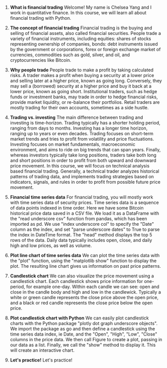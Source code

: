 1. **What is financial trading**
Welcome! My name is Chelsea Yang and I work in quantitative finance. In this course, we will learn all about financial trading with Python.

2. **The concept of financial trading**
Financial trading is the buying and selling of financial assets, also called financial securities. People trade a variety of financial instruments, including equities: shares of stocks representing ownership of companies, bonds: debt instruments issued by the government or corporations, forex or foreign exchange market of currencies, commodities such as gold, silver, and oil, and cryptocurrencies like Bitcoin.

3. **Why people trade**
People trade to make a profit by taking calculated risks. A trader makes a profit when buying a security at a lower price and selling later at a higher price, known as going long. Conversely, they may sell a (borrowed) security at a higher price and buy it back at a lower price, known as going short. Institutional traders, such as hedge funds or investment banks, may trade in order to hedge financial risks, provide market liquidity, or re-balance their portfolios. Retail traders are mostly trading for their own accounts, sometimes as a side hustle.

4. **Trading vs. investing**
The main difference between trading and investing is time-horizon. Trading typically has a shorter holding period, ranging from days to months. Investing has a longer time horizon, ranging up to years or even decades. Trading focuses on short-term market trends and tries to profit from volatility and price fluctuations. Investing focuses on market fundamentals, macroeconomic environment, and aims to ride on big trends that can span years. Finally, whereas investors typically take long positions, traders take both long and short positions in order to profit from both upward and downward price movement. In this course, we will focus on technical analysis based financial trading. Generally, a technical trader analyzes historical patterns of trading data, and implements trading strategies based on indicators, signals, and rules in order to profit from possible future price movement.

5. **Financial time series data**
For financial trading, you will mostly work with time series data of security prices. Time series data is a sequence of data points indexed in time order. Here we have some Bitcoin historical price data saved in a CSV file. We load it as a DataFrame with the "read underscore csv" function from pandas, which has been imported as pd. We use "index underscore col" to specify the "Date" column as the index, and set "parse underscore dates" to True to parse the index in DateTime format. The "head" method displays the top 5 rows of the data. Daily data typically includes open, close, and daily high and low prices, as well as volume.

6. **Plot line chart of time series data**
We can plot the time series data with the "plot" function, using the "matplotlib show" function to display the plot. The resulting line chart gives us information on past price patterns.

7. **Candlestick chart**
We can also visualize the price movement using a candlestick chart. Each candlestick shows price information for one-period, for example one-day. Within each candle we can see: open and close in the candle body and high and low in the candlewick. Typically a white or green candle represents the close price above the open price, and a black or red candle represents the close price below the open price.

8. **Plot candlestick chart with Python**
We can easily plot candlestick charts with the Python package "plotly dot graph underscore objects". We import the package as go and then define a candlestick using the time series data index, ie Date, and the "Open", "High", "Low", "Close" columns in the price data. We then call Figure to create a plot, passing in our data as a list. Finally, we call the "show" method to display it. This will create an interactive chart.

9. **Let's practice!**
Let's practice!